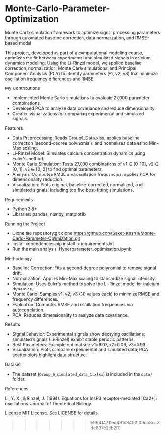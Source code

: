 # Monte-Carlo-Parameter-Optimization
Monte Carlo simulation framework to optimize signal  processing parameters through automated baseline correction, data normalization, and RMSE-based model

This project, developed as part of a computational modeling course, optimizes the fit between experimental and simulated signals in calcium dynamics modeling. Using the Li-Rinzel model, we applied baseline correction, normalization, Monte Carlo simulations, and Principal Component Analysis (PCA) to identify parameters (v1, v2, v3) that minimize oscillation frequency differences and RMSE.

My Contributions

- Implemented Monte Carlo simulations to evaluate 27,000 parameter combinations.
- Developed PCA to analyze data covariance and reduce dimensionality.
- Created visualizations for comparing experimental and simulated signals.

Features

- Data Preprocessing: Reads Group6_Data.xlsx, applies baseline correction (second-degree polynomial), and normalizes data using Min-Max scaling.
- Li-Rinzel Model: Simulates calcium concentration dynamics using Euler's method.
- Monte Carlo Simulation: Tests 27,000 combinations of v1 ∈ [0, 10], v2 ∈ [0, 1], v3 ∈ [0, 2] to find optimal parameters.
- Analysis: Computes RMSE and oscillation frequencies; applies PCA for dimensionality reduction.
- Visualization: Plots original, baseline-corrected, normalized, and simulated signals, including top five best-fitting simulations.

Requirements
- Python 3.8+
- Libraries: pandas, numpy, matplotlib

Running the Project
- Clone the repository:git clone https://github.com/Saket-Kash11/Monte-Carlo-Parameter-Optimization.git
- Install dependencies:pip install -r requirements.txt
- Run the main analysis: Hyperparameter_optimisation.ipynb

Methodology
- Baseline Correction: Fits a second-degree polynomial to remove signal drift.
- Normalization: Applies Min-Max scaling to standardize signal intensity.
- Simulation: Uses Euler's method to solve the Li-Rinzel model for calcium dynamics.
- Monte Carlo: Samples v1, v2, v3 (30 values each) to minimize RMSE and frequency differences.
- Evaluation: Computes RMSE and oscillation frequencies via autocorrelation.
- PCA: Reduces dimensionality to analyze data covariance.

Results
- Signal Behavior: Experimental signals show decaying oscillations; simulated signals (Li-Rinzel) exhibit stable periodic patterns.
- Best Parameters: Example optimal set: v1=6.07, v2=0.09, v3=0.93.
- Visualization: Plots compare experimental and simulated data; PCA scatter plots highlight data structure.

Dataset
- The dataset (`Group_6_simulated_data_1.xlsx`) is included in the `data/` folder.

References

Li, Y. X., & Rinzel, J. (1994). Equations for InsP3 receptor-mediated [Ca2+]i oscillations. Journal of Theoretical Biology.

License
MIT License. See LICENSE for details.

>>>>>>> e99414711ec491c8402109cb8cc3de697e2db2f0
